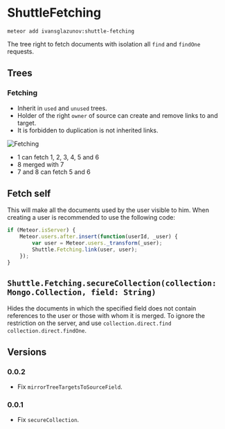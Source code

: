 # ShuttleFetching

```
meteor add ivansglazunov:shuttle-fetching
```

The tree right to fetch documents with isolation all `find` and `findOne` requests.

## Trees

### Fetching

* Inherit in `used` and `unused` trees.
* Holder of the right `owner` of source can create and remove links to and target.
* It is forbidden to duplication is not inherited links.

![Fetching](http://ivansglazunov.github.io/meteor-shuttle-fetching/fetching.svg)

* 1 can fetch 1, 2, 3, 4, 5 and 6
* 8 merged with 7
* 7 and 8 can fetch 5 and 6

## Fetch self
This will make all the documents used by the user visible to him.
When creating a user is recommended to use the following code:

```js
if (Meteor.isServer) {
	Meteor.users.after.insert(function(userId, _user) {
		var user = Meteor.users._transform(_user);
		Shuttle.Fetching.link(user, user);
	});
}
```

## `Shuttle.Fetching.secureCollection(collection: Mongo.Collection, field: String)`
Hides the documents in which the specified field does not contain references to the user or those with whom it is merged.
To ignore the restriction on the server, and use `collection.direct.find` `collection.direct.findOne`.

## Versions

### 0.0.2
* Fix `mirrorTreeTargetsToSourceField`.

### 0.0.1
* Fix `secureCollection`.